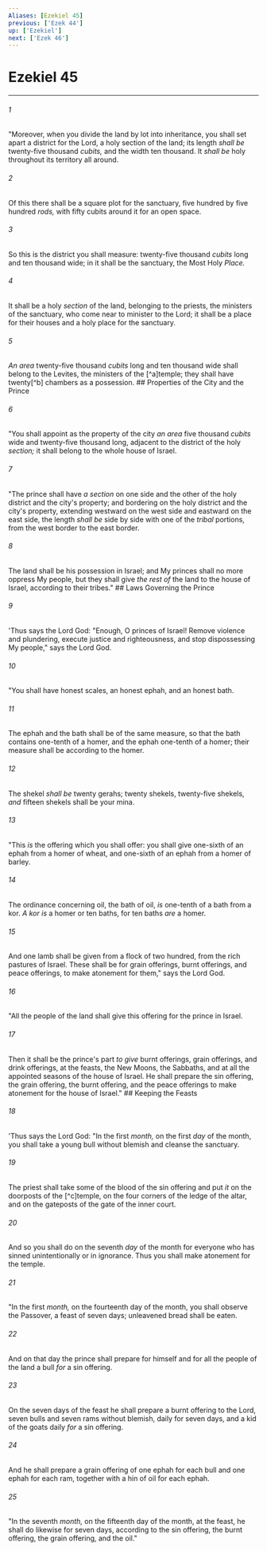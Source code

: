 ```yaml
---
Aliases: [Ezekiel 45]
previous: ['Ezek 44']
up: ['Ezekiel']
next: ['Ezek 46']
---
```

# Ezekiel 45

***


###### 1 
"Moreover, when you divide the land by lot into inheritance, you shall set apart a district for the Lord, a holy section of the land; its length _shall be_ twenty-five thousand _cubits,_ and the width ten thousand. It _shall be_ holy throughout its territory all around. 

###### 2 
Of this there shall be a square plot for the sanctuary, five hundred by five hundred _rods,_ with fifty cubits around it for an open space. 

###### 3 
So this is the district you shall measure: twenty-five thousand _cubits_ long and ten thousand wide; in it shall be the sanctuary, the Most Holy _Place._ 

###### 4 
It shall be a holy _section_ of the land, belonging to the priests, the ministers of the sanctuary, who come near to minister to the Lord; it shall be a place for their houses and a holy place for the sanctuary. 

###### 5 
_An area_ twenty-five thousand _cubits_ long and ten thousand wide shall belong to the Levites, the ministers of the [^a]temple; they shall have twenty[^b] chambers as a possession. ## Properties of the City and the Prince 

###### 6 
"You shall appoint as the property of the city _an area_ five thousand _cubits_ wide and twenty-five thousand long, adjacent to the district of the holy _section;_ it shall belong to the whole house of Israel. 

###### 7 
"The prince shall have _a section_ on one side and the other of the holy district and the city's property; and bordering on the holy district and the city's property, extending westward on the west side and eastward on the east side, the length _shall be_ side by side with one of the _tribal_ portions, from the west border to the east border. 

###### 8 
The land shall be his possession in Israel; and My princes shall no more oppress My people, but they shall give _the rest of_ the land to the house of Israel, according to their tribes." ## Laws Governing the Prince 

###### 9 
'Thus says the Lord God: "Enough, O princes of Israel! Remove violence and plundering, execute justice and righteousness, and stop dispossessing My people," says the Lord God. 

###### 10 
"You shall have honest scales, an honest ephah, and an honest bath. 

###### 11 
The ephah and the bath shall be of the same measure, so that the bath contains one-tenth of a homer, and the ephah one-tenth of a homer; their measure shall be according to the homer. 

###### 12 
The shekel _shall be_ twenty gerahs; twenty shekels, twenty-five shekels, _and_ fifteen shekels shall be your mina. 

###### 13 
"This _is_ the offering which you shall offer: you shall give one-sixth of an ephah from a homer of wheat, and one-sixth of an ephah from a homer of barley. 

###### 14 
The ordinance concerning oil, the bath of oil, _is_ one-tenth of a bath from a kor. _A kor is_ a homer or ten baths, for ten baths _are_ a homer. 

###### 15 
And one lamb shall be given from a flock of two hundred, from the rich pastures of Israel. These shall be for grain offerings, burnt offerings, and peace offerings, to make atonement for them," says the Lord God. 

###### 16 
"All the people of the land shall give this offering for the prince in Israel. 

###### 17 
Then it shall be the prince's part _to give_ burnt offerings, grain offerings, and drink offerings, at the feasts, the New Moons, the Sabbaths, and at all the appointed seasons of the house of Israel. He shall prepare the sin offering, the grain offering, the burnt offering, and the peace offerings to make atonement for the house of Israel." ## Keeping the Feasts 

###### 18 
'Thus says the Lord God: "In the first _month,_ on the first _day_ of the month, you shall take a young bull without blemish and cleanse the sanctuary. 

###### 19 
The priest shall take some of the blood of the sin offering and put _it_ on the doorposts of the [^c]temple, on the four corners of the ledge of the altar, and on the gateposts of the gate of the inner court. 

###### 20 
And so you shall do on the seventh _day_ of the month for everyone who has sinned unintentionally or in ignorance. Thus you shall make atonement for the temple. 

###### 21 
"In the first _month,_ on the fourteenth day of the month, you shall observe the Passover, a feast of seven days; unleavened bread shall be eaten. 

###### 22 
And on that day the prince shall prepare for himself and for all the people of the land a bull _for_ a sin offering. 

###### 23 
On the seven days of the feast he shall prepare a burnt offering to the Lord, seven bulls and seven rams without blemish, daily for seven days, and a kid of the goats daily _for_ a sin offering. 

###### 24 
And he shall prepare a grain offering of one ephah for each bull and one ephah for each ram, together with a hin of oil for each ephah. 

###### 25 
"In the seventh _month,_ on the fifteenth day of the month, at the feast, he shall do likewise for seven days, according to the sin offering, the burnt offering, the grain offering, and the oil."
